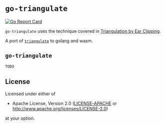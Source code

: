 # `go-triangulate`
[![Go Report Card](https://goreportcard.com/badge/github.com/steven-mathew/go-triangulate)](https://goreportcard.com/report/github.com/steven-mathew/go-triangulate)

`go-triangulate` uses the technique covered in [Triangulation by Ear Clipping](https://www.geometrictools.com/Documentation/TriangulationByEarClipping.pdf).

A port of [`triangulate`](https://github.com/ekzhang/triangulate) to golang and wasm.

## `go-triangulate`
```
TODO
```

## License

Licensed under either of

 * Apache License, Version 2.0
   ([LICENSE-APACHE](LICENSE-APACHE) or http://www.apache.org/licenses/LICENSE-2.0)

at your option.
